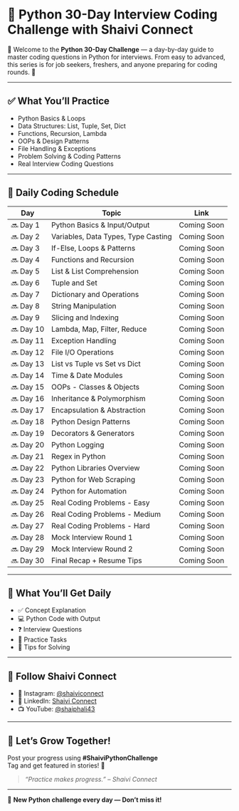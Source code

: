 # 🐍 Python 30-Day Interview Coding Challenge with Shaivi Connect

👋 Welcome to the **Python 30-Day Challenge** — a day-by-day guide to master coding questions in Python for interviews. From easy to advanced, this series is for job seekers, freshers, and anyone preparing for coding rounds. 🚀

---

## ✅ What You’ll Practice

- Python Basics & Loops
- Data Structures: List, Tuple, Set, Dict
- Functions, Recursion, Lambda
- OOPs & Design Patterns
- File Handling & Exceptions
- Problem Solving & Coding Patterns
- Real Interview Coding Questions

---

## 📅 Daily Coding Schedule

| Day | Topic | Link |
|-----|-------|------|
| 🔜 Day 1 | Python Basics & Input/Output | Coming Soon |
| 🔜 Day 2 | Variables, Data Types, Type Casting | Coming Soon |
| 🔜 Day 3 | If-Else, Loops & Patterns | Coming Soon |
| 🔜 Day 4 | Functions and Recursion | Coming Soon |
| 🔜 Day 5 | List & List Comprehension | Coming Soon |
| 🔜 Day 6 | Tuple and Set | Coming Soon |
| 🔜 Day 7 | Dictionary and Operations | Coming Soon |
| 🔜 Day 8 | String Manipulation | Coming Soon |
| 🔜 Day 9 | Slicing and Indexing | Coming Soon |
| 🔜 Day 10 | Lambda, Map, Filter, Reduce | Coming Soon |
| 🔜 Day 11 | Exception Handling | Coming Soon |
| 🔜 Day 12 | File I/O Operations | Coming Soon |
| 🔜 Day 13 | List vs Tuple vs Set vs Dict | Coming Soon |
| 🔜 Day 14 | Time & Date Modules | Coming Soon |
| 🔜 Day 15 | OOPs - Classes & Objects | Coming Soon |
| 🔜 Day 16 | Inheritance & Polymorphism | Coming Soon |
| 🔜 Day 17 | Encapsulation & Abstraction | Coming Soon |
| 🔜 Day 18 | Python Design Patterns | Coming Soon |
| 🔜 Day 19 | Decorators & Generators | Coming Soon |
| 🔜 Day 20 | Python Logging | Coming Soon |
| 🔜 Day 21 | Regex in Python | Coming Soon |
| 🔜 Day 22 | Python Libraries Overview | Coming Soon |
| 🔜 Day 23 | Python for Web Scraping | Coming Soon |
| 🔜 Day 24 | Python for Automation | Coming Soon |
| 🔜 Day 25 | Real Coding Problems - Easy | Coming Soon |
| 🔜 Day 26 | Real Coding Problems - Medium | Coming Soon |
| 🔜 Day 27 | Real Coding Problems - Hard | Coming Soon |
| 🔜 Day 28 | Mock Interview Round 1 | Coming Soon |
| 🔜 Day 29 | Mock Interview Round 2 | Coming Soon |
| 🔜 Day 30 | Final Recap + Resume Tips | Coming Soon |

---

## 🧠 What You’ll Get Daily

- ✅ Concept Explanation
- 💻 Python Code with Output
- ❓ Interview Questions
- 🧪 Practice Tasks
- 🧠 Tips for Solving

---

## 🎥 Follow Shaivi Connect

- 📸 Instagram: [@shaiviconnect](https://www.instagram.com/shaiviconnect/)
- 💼 LinkedIn: [Shaivi Connect](https://www.linkedin.com/company/107863493/)
- 📺 YouTube: [@shaiphali43](https://www.youtube.com/@shaiphali43)

---

## 🤝 Let’s Grow Together!

Post your progress using **#ShaiviPythonChallenge**  
Tag and get featured in stories! 🎉

> *“Practice makes progress.” – Shaivi Connect*

---

📢 **New Python challenge every day — Don’t miss it!**
